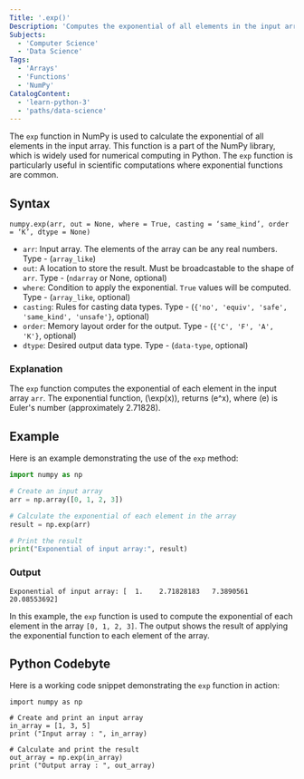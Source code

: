 ```yaml
---
Title: '.exp()'
Description: 'Computes the exponential of all elements in the input array'
Subjects:
  - 'Computer Science'
  - 'Data Science'
Tags:
  - 'Arrays'
  - 'Functions'
  - 'NumPy'
CatalogContent:
  - 'learn-python-3'
  - 'paths/data-science'
---
```


The `exp` function in NumPy is used to calculate the exponential of all elements in the input array. This function is a part of the NumPy library, which is widely used for numerical computing in Python. The `exp` function is particularly useful in scientific computations where exponential functions are common.

## Syntax

```pseudo
numpy.exp(arr, out = None, where = True, casting = ‘same_kind’, order = ‘K’, dtype = None)
```

- `arr`: Input array. The elements of the array can be any real numbers. Type - (`array_like`)
- `out`: A location to store the result. Must be broadcastable to the shape of `arr`. Type - (`ndarray` or None, optional)
- `where`: Condition to apply the exponential. `True` values will be computed. Type - (`array_like`, optional)
- `casting`: Rules for casting data types. Type - (`{'no', 'equiv', 'safe', 'same_kind', 'unsafe'}`, optional)
- `order`: Memory layout order for the output. Type - (`{'C', 'F', 'A', 'K'}`, optional)
- `dtype`: Desired output data type. Type - (`data-type`, optional)

### Explanation

The `exp` function computes the exponential of each element in the input array `arr`. The exponential function, \(\exp(x)\), returns \(e^x\), where \(e\) is Euler's number (approximately 2.71828).

## Example

Here is an example demonstrating the use of the `exp` method:

```py
import numpy as np

# Create an input array
arr = np.array([0, 1, 2, 3])

# Calculate the exponential of each element in the array
result = np.exp(arr)

# Print the result
print("Exponential of input array:", result)
```

### Output

```
Exponential of input array: [  1.    2.71828183   7.3890561   20.08553692]
```

In this example, the `exp` function is used to compute the exponential of each element in the array `[0, 1, 2, 3]`. The output shows the result of applying the exponential function to each element of the array.

## Python Codebyte

Here is a working code snippet demonstrating the `exp` function in action:

```codebyte/python
import numpy as np

# Create and print an input array
in_array = [1, 3, 5]
print ("Input array : ", in_array)
 
# Calculate and print the result 
out_array = np.exp(in_array)
print ("Output array : ", out_array)
```